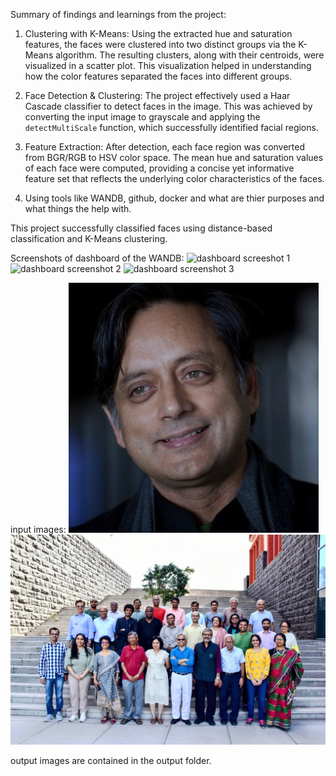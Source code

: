 Summary of findings and learnings from the project:

1. Clustering with K-Means: Using the extracted hue and saturation features, the faces were clustered into two distinct groups via the K-Means algorithm.  The resulting clusters, along with their centroids, were visualized in a scatter plot. This visualization helped in understanding how the color features separated the faces into different groups.
2. Face Detection & Clustering: The project effectively used a Haar Cascade classifier to detect faces in the image. This was achieved by converting the input image to grayscale and applying the `detectMultiScale` function, which successfully identified facial regions.

3. Feature Extraction: After detection, each face region was converted from BGR/RGB to HSV color space. The mean hue and saturation values of each face were computed, providing a concise yet informative feature set that reflects the underlying color characteristics of the faces.

4. Using tools like WANDB, github, docker and what are thier purposes and what things the help with.

This project successfully classified faces using distance-based classification and K-Means clustering.


Screenshots of dashboard of the WANDB:
![dashboard screeshot 1](image-1.png)
![dashboard screenshot 2](image-2.png)
![dashboard screenshot 3](image-3.png)




input images:
![input image 1](Dr_Shashi_Tharoor.jpg)
![input image 2](Plaksha_Faculty.jpg)

output images are contained in the output folder.